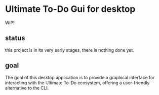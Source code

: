 # Ultimate To-Do Gui for desktop
WiP!

## status
this project is in its very early stages, there is nothing done yet.

## goal
The goal of this desktop application is to provide a graphical interface for interacting with the Ultimate To-Do ecosystem, offering a user-friendly alternative to the CLI.
